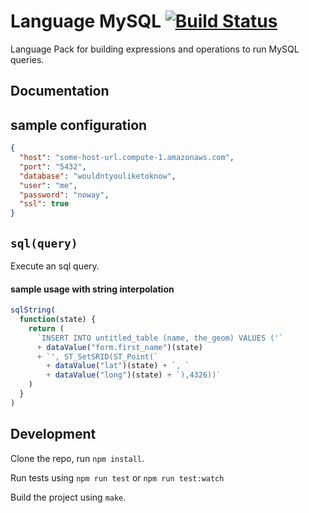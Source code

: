 Language MySQL [![Build Status](https://travis-ci.org/OpenFn/language-mysql.svg?branch=master)](https://travis-ci.org/OpenFn/language-mysql)
==============

Language Pack for building expressions and operations to run MySQL queries.

Documentation
-------------

## sample configuration
```json
{
  "host": "some-host-url.compute-1.amazonaws.com",
  "port": "5432",
  "database": "wouldntyouliketoknow",
  "user": "me",
  "password": "noway",
  "ssl": true
}
```

## `sql(query)`
Execute an sql query.

#### sample usage with string interpolation
```js
sqlString(
  function(state) {
    return (
      `INSERT INTO untitled_table (name, the_geom) VALUES ('`
      + dataValue("form.first_name")(state)
      + `', ST_SetSRID(ST_Point(`
        + dataValue("lat")(state) + `, `
        + dataValue("long")(state) + `),4326))`
    )
  }
)
```

<!-- #### sample usage with JSON query body
```js
sqlJSON(operation, columns, values)
``` -->


Development
-----------

Clone the repo, run `npm install`.

Run tests using `npm run test` or `npm run test:watch`

Build the project using `make`.
